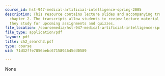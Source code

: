 ```yaml
---
course_id: hst-947-medical-artificial-intelligence-spring-2005
description: This resource contains lecture slides and accompanying transcripts for
  chapter 2. The transcripts allow students to review lecture material in detail as
  they study for upcoming assignments and quizzes.
file_location: /coursemedia/hst-947-medical-artificial-intelligence-spring-2005/71d32ffe7856bebc6715894645dd0589_ch2_search3.pdf
file_type: application/pdf
layout: pdf
title: ch2_search3.pdf
type: course
uid: 71d32ffe7856bebc6715894645dd0589

---
```

None
